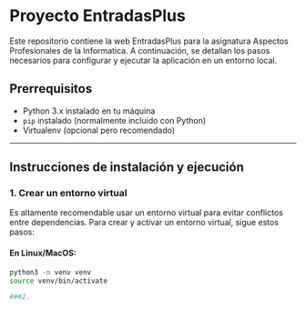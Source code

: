 # Proyecto EntradasPlus

Este repositorio contiene la web EntradasPlus para la asignatura Aspectos Profesionales de la Informatica. A continuación, se detallan los pasos necesarios para configurar y ejecutar la aplicación en un entorno local.

## Prerrequisitos

- Python 3.x instalado en tu máquina
- `pip` instalado (normalmente incluido con Python)
- Virtualenv (opcional pero recomendado)

---

## Instrucciones de instalación y ejecución

### 1. Crear un entorno virtual

Es altamente recomendable usar un entorno virtual para evitar conflictos entre dependencias. Para crear y activar un entorno virtual, sigue estos pasos:

#### En Linux/MacOS:
```bash
python3 -m venv venv
source venv/bin/activate

###2. 
